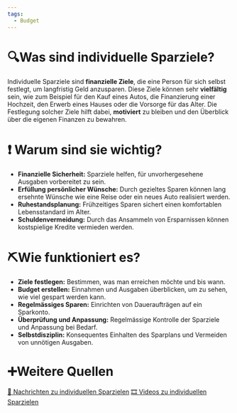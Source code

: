 ```yaml
---
tags:
  - Budget
---
```

# 🔍Was sind individuelle Sparziele?
Individuelle Sparziele sind **finanzielle Ziele**, die eine Person für sich selbst festlegt, um langfristig Geld anzusparen. Diese Ziele können sehr **vielfältig** sein, wie zum Beispiel für den Kauf eines Autos, die Finanzierung einer Hochzeit, den Erwerb eines Hauses oder die Vorsorge für das Alter. Die Festlegung solcher Ziele hilft dabei, **motiviert** zu bleiben und den Überblick über die eigenen Finanzen zu bewahren.

# ❗ Warum sind sie wichtig?
- **Finanzielle Sicherheit:** Sparziele helfen, für unvorhergesehene Ausgaben vorbereitet zu sein.
- **Erfüllung persönlicher Wünsche:** Durch gezieltes Sparen können lang ersehnte Wünsche wie eine Reise oder ein neues Auto realisiert werden.
- **Ruhestandsplanung:** Frühzeitiges Sparen sichert einen komfortablen Lebensstandard im Alter.
- **Schuldenvermeidung:** Durch das Ansammeln von Ersparnissen können kostspielige Kredite vermieden werden.

# ⛏Wie funktioniert es?
- **Ziele festlegen:** Bestimmen, was man erreichen möchte und bis wann.
- **Budget erstellen:** Einnahmen und Ausgaben überblicken, um zu sehen, wie viel gespart werden kann.
- **Regelmässiges Sparen:** Einrichten von Daueraufträgen auf ein Sparkonto.
- **Überprüfung und Anpassung:** Regelmässige Kontrolle der Sparziele und Anpassung bei Bedarf.
- **Selbstdisziplin:** Konsequentes Einhalten des Sparplans und Vermeiden von unnötigen Ausgaben.

# ➕Weitere Quellen
[📄 Nachrichten zu individuellen Sparzielen](https://www.google.com/search?q=individuelle+Sparziele&tbm=nws)
[🎞 Videos zu individuellen Sparzielen](https://www.google.com/search?q=individuelle+Sparziele&tbm=vid)